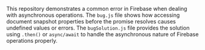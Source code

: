 This repository demonstrates a common error in Firebase when dealing with asynchronous operations. The `bug.js` file shows how accessing document snapshot properties before the promise resolves causes undefined values or errors. The `bugSolution.js` file provides the solution using `.then()` or `async/await` to handle the asynchronous nature of Firebase operations properly.